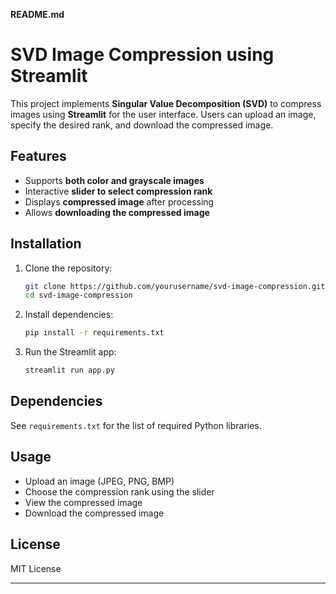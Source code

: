 **README.md**

# SVD Image Compression using Streamlit

This project implements **Singular Value Decomposition (SVD)** to compress images using **Streamlit** for the user interface. Users can upload an image, specify the desired rank, and download the compressed image.

## Features
- Supports **both color and grayscale images**
- Interactive **slider to select compression rank**
- Displays **compressed image** after processing
- Allows **downloading the compressed image**

## Installation

1. Clone the repository:
   ```bash
   git clone https://github.com/yourusername/svd-image-compression.git
   cd svd-image-compression
   ```

2. Install dependencies:
   ```bash
   pip install -r requirements.txt
   ```

3. Run the Streamlit app:
   ```bash
   streamlit run app.py
   ```

## Dependencies
See `requirements.txt` for the list of required Python libraries.

## Usage
- Upload an image (JPEG, PNG, BMP)
- Choose the compression rank using the slider
- View the compressed image
- Download the compressed image

## License
MIT License

---
